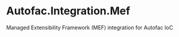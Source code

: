 Autofac.Integration.Mef
=======================

Managed Extensibility Framework (MEF) integration for Autofac IoC
